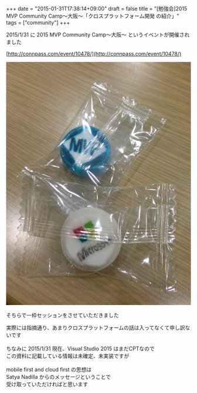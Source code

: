+++
date = "2015-01-31T17:38:14+09:00"
draft = false
title = "[勉強会]2015 MVP Community Camp～大阪～「クロスプラットフォーム開発 の紹介」"
tags = ["community"]
+++

2015/1/31 に 2015 MVP Community Camp～大阪～ というイベントが開催されました

[http://connpass.com/event/10478/](http://connpass.com/event/10478/)

![](/pic/Presentation-MVP-Comunity-Camp-Osaka2015_00.png)

そちらで一枠セッションをさせていただきました

<script async class="speakerdeck-embed" data-id="e4069115d62544e69234860e5dcd2764" data-ratio="1.77777777777778" src="//speakerdeck.com/assets/embed.js"></script>

実際には指摘通り、あまりクロスプラットフォームの話は入ってなくて申し訳ないです<br /><br />ちなみに 2015/1/31 現在、Visual Studio 2015 はまだCPTなので<br />この資料に記載している情報は未確定、未実装ですが<br /><br />mobile first and cloud first の思想は<br />Satya Nadilla からのメッセージということで<br />受け取っていただければと思います<br />
